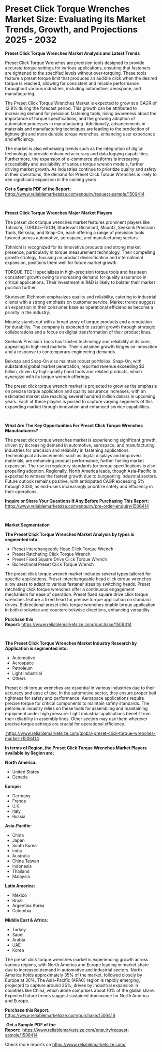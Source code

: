 <p><h1>Preset Click Torque Wrenches Market Size: Evaluating its Market Trends, Growth, and Projections 2025 - 2032</h1></p><p><strong>Preset Click Torque Wrenches Market Analysis and Latest Trends</strong></p>
<p><p>Preset Click Torque Wrenches are precision tools designed to provide accurate torque settings for various applications, ensuring that fasteners are tightened to the specified levels without over-torquing. These tools feature a preset torque limit that produces an audible click when the desired torque is reached, allowing for consistent and reliable performance throughout various industries, including automotive, aerospace, and manufacturing.</p><p>The Preset Click Torque Wrenches Market is expected to grow at a CAGR of 12.8% during the forecast period. This growth can be attributed to increasing demand for precision fastening tools, rising awareness about the importance of torque specifications, and the growing adoption of automated processes in manufacturing. Additionally, advancements in materials and manufacturing techniques are leading to the production of lightweight and more durable torque wrenches, enhancing user experience and efficiency.</p><p>The market is also witnessing trends such as the integration of digital technology to provide enhanced accuracy and data logging capabilities. Furthermore, the expansion of e-commerce platforms is increasing accessibility and availability of various torque wrench models, further driving market growth. As industries continue to prioritize quality and safety in their operations, the demand for Preset Click Torque Wrenches is likely to see significant expansion in the coming years.</p></p>
<p><strong>Get a Sample PDF of the Report:&nbsp;</strong> <a href="https://www.reliablemarketsize.com/enquiry/request-sample/1506414?utm_campaign=3226&utm_medium=2&utm_source=Github&utm_content=ia&utm_term=23032025&utm_id=preset-click-torque-wrenches">https://www.reliablemarketsize.com/enquiry/request-sample/1506414</a></p>
<p>&nbsp;</p>
<p><strong>Preset Click Torque Wrenches Major Market Players</strong></p>
<p><p>The preset click torque wrenches market features prominent players like Tohnichi, TORQUE-TECH, Sturtevant Richmont, Mountz, Seekonk Precision Tools, Belknap, and Snap-On, each offering a range of precision tools favored across automotive, aerospace, and manufacturing sectors.</p><p>Tohnichi is recognized for its innovative products and strong market presence, particularly in torque measurement technology. Their compelling growth strategy, focusing on product diversification and international expansion, positions them well for future market growth.</p><p>TORQUE-TECH specializes in high-precision torque tools and has seen consistent growth owing to increasing demand for quality assurance in critical applications. Their investment in R&D is likely to bolster their market position further.</p><p>Sturtevant Richmont emphasizes quality and reliability, catering to industrial clients with a strong emphasis on customer service. Market trends suggest an expansion in their consumer base as operational efficiencies become a priority in the industry.</p><p>Mountz stands out with a broad array of torque products and a reputation for durability. The company is expected to sustain growth through strategic collaborations and a focus on digital transformation of their product lines.</p><p>Seekonk Precision Tools has trusted technology and reliability at its core, appealing to high-end markets. Their sustained growth hinges on innovation and a response to contemporary engineering demands.</p><p>Belknap and Snap-On also maintain robust portfolios. Snap-On, with substantial global market penetration, reported revenue exceeding $3 billion, driven by high-quality hand tools and related products, which synergize with its torque wrench offerings.</p><p>The preset click torque wrench market is projected to grow as the emphasis on precise torque application and quality assurance increases, with an estimated market size reaching several hundred million dollars in upcoming years. Each of these players is poised to capture varying segments of this expanding market through innovation and enhanced service capabilities.</p></p>
<p>&nbsp;</p>
<p><strong>What Are The Key Opportunities For Preset Click Torque Wrenches Manufacturers?</strong></p>
<p><p>The preset click torque wrenches market is experiencing significant growth, driven by increasing demand in automotive, aerospace, and manufacturing industries for precision and reliability in fastening applications. Technological advancements, such as digital displays and improved materials, are enhancing product performance, further fueling market expansion. The rise in regulatory standards for torque specifications is also propelling adoption. Regionally, North America leads, though Asia-Pacific is expected to witness the fastest growth due to burgeoning industrial sectors. Future outlook remains positive, with anticipated CAGR exceeding 5% through 2030, as end-users increasingly prioritize safety and efficiency in their operations.</p></p>
<p><strong>Inquire or Share Your Questions If Any Before Purchasing This Report:</strong> <a href="https://www.reliablemarketsize.com/enquiry/pre-order-enquiry/1506414?utm_campaign=3226&utm_medium=2&utm_source=Github&utm_content=ia&utm_term=23032025&utm_id=preset-click-torque-wrenches">https://www.reliablemarketsize.com/enquiry/pre-order-enquiry/1506414</a></p>
<p>&nbsp;</p>
<p><strong>Market Segmentation</strong></p>
<p><strong>The Preset Click Torque Wrenches Market Analysis by types is segmented into:</strong></p>
<p><ul><li>Preset Interchangeable Head Click Torque Wrench</li><li>Preset Ratcheting Click Torque Wrench</li><li>Preset Fixed Square Drive Click Torque Wrench</li><li>Bidirectional Preset Click Torque Wrench</li></ul></p>
<p><p>The preset click torque wrench market includes several types tailored for specific applications. Preset interchangeable head click torque wrenches allow users to adapt to various fastener sizes by switching heads. Preset ratcheting click torque wrenches offer a continuous engagement mechanism for ease of operation. Preset fixed square drive click torque wrenches feature a fixed head for precise torque application on standard drives. Bidirectional preset click torque wrenches enable torque application in both clockwise and counterclockwise directions, enhancing versatility.</p></p>
<p><strong>Purchase this Report:&nbsp;</strong><a href="https://www.reliablemarketsize.com/purchase/1506414?utm_campaign=3226&utm_medium=2&utm_source=Github&utm_content=ia&utm_term=23032025&utm_id=preset-click-torque-wrenches">https://www.reliablemarketsize.com/purchase/1506414</a></p>
<p>&nbsp;</p>
<p><strong>The Preset Click Torque Wrenches Market Industry Research by Application is segmented into:</strong></p>
<p><ul><li>Automotive</li><li>Aerospace</li><li>Petroleum</li><li>Light Industrial</li><li>Others</li></ul></p>
<p><p>Preset click torque wrenches are essential in various industries due to their accuracy and ease of use. In the automotive sector, they ensure proper bolt tightness for safety and performance. Aerospace applications require precise torque for critical components to maintain safety standards. The petroleum industry relies on these tools for assembling and maintaining equipment under high pressure. Light industrial applications benefit from their reliability in assembly lines. Other sectors may use them wherever precise torque settings are crucial for operational efficiency.</p></p>
<p><a href="https://www.reliablemarketsize.com/global-preset-click-torque-wrenches-market-r1506414?utm_campaign=3226&utm_medium=2&utm_source=Github&utm_content=ia&utm_term=23032025&utm_id=preset-click-torque-wrenches">&nbsp;https://www.reliablemarketsize.com/global-preset-click-torque-wrenches-market-r1506414</a></p>
<p><strong>In terms of Region, the Preset Click Torque Wrenches Market Players available by Region are:</strong></p>
<p>
    <p> <strong> North America: </strong>
        <ul>
            <li>United States</li>
            <li>Canada</li>
        </ul>
        </p> 
    <p> <strong> Europe: </strong>
        <ul>
            <li>Germany</li>
            <li>France</li>
            <li>U.K.</li>
            <li>Italy</li>
            <li>Russia</li>
        </ul>
        </p> 
    <p> <strong> Asia-Pacific: </strong>
        <ul>
            <li>China</li>
            <li>Japan</li>
            <li>South Korea</li>
            <li>India</li>
            <li>Australia</li>
            <li>China Taiwan</li>
            <li>Indonesia</li>
            <li>Thailand</li>
            <li>Malaysia</li>
        </ul>
        </p> 
    <p> <strong> Latin America: </strong>
        <ul>
            <li>Mexico</li>
            <li>Brazil</li>
            <li>Argentina Korea</li>
            <li>Colombia</li>
        </ul>
        </p> 
    <p> <strong> Middle East & Africa: </strong>
        <ul>
            <li>Turkey</li>
            <li>Saudi</li>
            <li>Arabia</li>
            <li>UAE</li>
            <li>Korea</li>
        </ul>
    </p>
    </p>
<p><p>The preset click torque wrenches market is experiencing growth across various regions, with North America and Europe leading in market share due to increased demand in automotive and industrial sectors. North America holds approximately 35% of the market, followed closely by Europe at 30%. The Asia-Pacific (APAC) region is rapidly emerging, projected to capture around 25%, driven by industrial expansion in countries like China, which alone comprises about 10% of the global share. Expected future trends suggest sustained dominance for North America and Europe.</p></p>
<p><strong>Purchase this Report: </strong><a href="https://www.reliablemarketsize.com/purchase/1506414?utm_campaign=3226&utm_medium=2&utm_source=Github&utm_content=ia&utm_term=23032025&utm_id=preset-click-torque-wrenches">https://www.reliablemarketsize.com/purchase/1506414</a></p>
<p>&nbsp;<strong>Get a Sample PDF of the Report:&nbsp;&nbsp;</strong><a href="https://www.reliablemarketsize.com/enquiry/request-sample/1506414?utm_campaign=3226&utm_medium=2&utm_source=Github&utm_content=ia&utm_term=23032025&utm_id=preset-click-torque-wrenches">https://www.reliablemarketsize.com/enquiry/request-sample/1506414</a></p>
<p><strong></strong></p>
<p>Check more reports on <a href="https://www.reliablemarketsize.com/?utm_campaign=3226&utm_medium=2&utm_source=Github&utm_content=ia&utm_term=23032025&utm_id=preset-click-torque-wrenches">https://www.reliablemarketsize.com/</a></p>